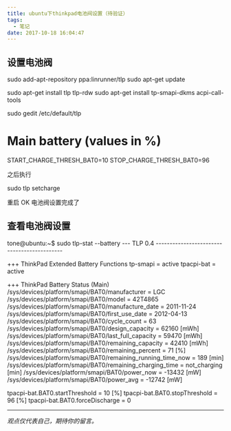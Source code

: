 ```yaml
---
title: ubuntu下thinkpad电池阀设置（待验证）
tags:
  - 笔记
date: 2017-10-18 16:04:47
---
```


## 设置电池阀
sudo add-apt-repository ppa:linrunner/tlp
sudo apt-get update

sudo apt-get install tlp tlp-rdw
sudo apt-get install tp-smapi-dkms acpi-call-tools

sudo gedit /etc/default/tlp

# Main battery (values in %)
START_CHARGE_THRESH_BAT0=10
STOP_CHARGE_THRESH_BAT0=96

之后执行

sudo tlp setcharge

重启 OK 电池阀设置完成了

## 查看电池阀设置
tone@ubuntu:~$ sudo tlp-stat --battery
--- TLP 0.4 --------------------------------------------


+++ ThinkPad Extended Battery Functions
tp-smapi = active
tpacpi-bat = active


+++ ThinkPad Battery Status (Main)
/sys/devices/platform/smapi/BAT0/manufacturer = LGC
/sys/devices/platform/smapi/BAT0/model = 42T4865
/sys/devices/platform/smapi/BAT0/manufacture_date = 2011-11-24
/sys/devices/platform/smapi/BAT0/first_use_date = 2012-04-13
/sys/devices/platform/smapi/BAT0/cycle_count = 63
/sys/devices/platform/smapi/BAT0/design_capacity = 62160 [mWh]
/sys/devices/platform/smapi/BAT0/last_full_capacity = 59470 [mWh]
/sys/devices/platform/smapi/BAT0/remaining_capacity = 42410 [mWh]
/sys/devices/platform/smapi/BAT0/remaining_percent = 71 [%]
/sys/devices/platform/smapi/BAT0/remaining_running_time_now = 189 [min]
/sys/devices/platform/smapi/BAT0/remaining_charging_time = not_charging [min]
/sys/devices/platform/smapi/BAT0/power_now = -13432 [mW]
/sys/devices/platform/smapi/BAT0/power_avg = -12742 [mW]


tpacpi-bat.BAT0.startThreshold = 10 [%]
tpacpi-bat.BAT0.stopThreshold = 96 [%]
tpacpi-bat.BAT0.forceDischarge = 0


-----

*观点仅代表自己，期待你的留言。*
